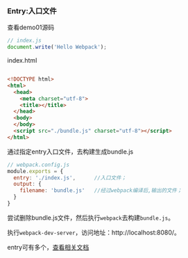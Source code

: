 ### Entry:入口文件

查看demo01源码

```javaScript
// index.js
document.write('Hello Webpack');

```

index.html

```html

<!DOCTYPE html>
<html>
  <head>
    <meta charset="utf-8">
    <title></title>
  </head>
  <body>
  </body>
  <script src="./bundle.js" charset="utf-8"></script>
</html>

```


通过指定entry入口文件，去构建生成bundle.js
```javaScript
// webpack.config.js
module.exports = {
  entry: './index.js',      //入口文件；
  output: {
    filename: 'bundle.js'   //经过webpack编译后,输出的文件；
  }
}
```

尝试删除bundle.js文件，然后执行<code>webpack</code>去构建<code>bundle.js</code>。


执行<code>webpack-dev-server</code>，访问地址：http://localhost:8080/。


entry可有多个，[查看相关文档](http://www.css88.com/doc/webpack2/concepts/entry-points/)
